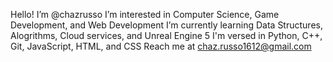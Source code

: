 Hello! I’m @chazrusso
I’m interested in Computer Science, Game Development, and Web Development
I’m currently learning Data Structures, Alogrithms, Cloud services, and Unreal Engine 5
I'm versed in Python, C++, Git, JavaScript, HTML, and CSS
Reach me at chaz.russo1612@gmail.com
